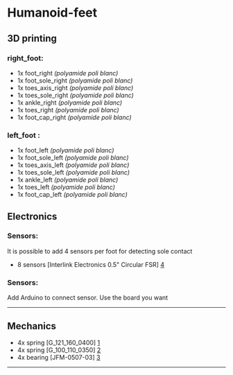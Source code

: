 # Humanoid-feet

## 3D printing


### right_foot:
- 1x foot_right *(polyamide poli blanc)*
- 1x foot_sole_right *(polyamide poli blanc)*
- 1x toes_axis_right *(polyamide poli blanc)*
- 1x toes_sole_right *(polyamide poli blanc)*
- 1x ankle_right *(polyamide poli blanc)*
- 1x toes_right *(polyamide poli blanc)*
- 1x foot_cap_right *(polyamide poli blanc)*


### left_foot : 
- 1x foot_left *(polyamide poli blanc)*
- 1x foot_sole_left *(polyamide poli blanc)*
- 1x toes_axis_left *(polyamide poli blanc)*
- 1x toes_sole_left *(polyamide poli blanc)*
- 1x ankle_left *(polyamide poli blanc)*
- 1x toes_left *(polyamide poli blanc)*
- 1x foot_cap_left *(polyamide poli blanc)*


## Electronics

### Sensors:
It is possible to add 4 sensors per foot for detecting sole contact
- 8 sensors [Interlink Electronics 0.5" Circular FSR] [4]

### Sensors:
Add Arduino to connect sensor. Use the board you want


----------


## Mechanics
- 4x spring [G_121_160_0400] [1]
- 4x spring [G_100_110_0350] [2]
- 4x bearing [JFM-0507-03] [3]



----------



  [1]: http://www.vanel.com/spring-details.php?lang=french&ref=G.121.160.0400&sessionid=89866013754df438130d4c22538880779443719296440
  [2]: http://www.vanel.com/spring-details.php?lang=french&ref=G.100.110.0350&sessionid=89866013754df438130d4c22538880779443719296440
  [3]: http://www.igus.fr/iPro/iPro_02_0017_0000_FRfr.htm?ArtNr=JFM-0507-03&c=FR&l=fr
  [4]: http://www.robotshop.com/en/interlink-05-circular-fsr.html
  

